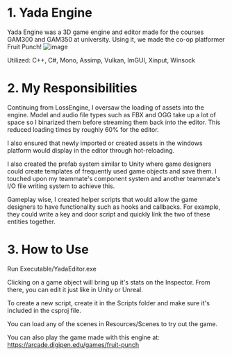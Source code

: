 # 1. Yada Engine
Yada Engine was a 3D game engine and editor made for the courses GAM300 and GAM350 at university. Using it, we made the co-op platformer Fruit Punch!
![image](https://github.com/leezhengyishawn/YadaEngine/assets/100258469/33e24db2-d167-4485-81dd-38f731555d43)

Utilized: C++, C#, Mono, Assimp, Vulkan, ImGUI, Xinput, Winsock

# 2. My Responsibilities 
Continuing from LossEngine, I oversaw the loading of assets into the engine. Model and audio file types such as FBX and OGG take up a lot of space so I binarized them before streaming them back into the editor. This reduced loading times by roughly 60% for the editor.

I also ensured that newly imported or created assets in the windows platform would display in the editor through hot-reloading.

I also created the prefab system similar to Unity where game designers could create templates of frequently used game objects and save them. I touched upon my teammate's component system and another teammate's I/O file writing system to achieve this.

Gameplay wise, I created helper scripts that would allow the game designers to have functionality such as hooks and callbacks. For example, they could write a key and door script and quickly link the two of these entities together. 

# 3. How to Use
Run Executable/YadaEditor.exe

Clicking on a game object will bring up it's stats on the Inspector. From there, you can edit it just like in Unity or Unreal.

To create a new script, create it in the Scripts folder and make sure it's included in the csproj file.

You can load any of the scenes in Resources/Scenes to try out the game.

You can also play the game made with this engine at: https://arcade.digipen.edu/games/fruit-punch
